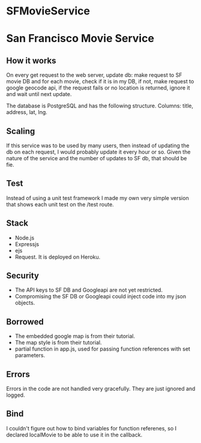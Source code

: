 # SFMovieService

# San Francisco Movie Service 


## How it works
On every get request to the web server, update db:
make request to SF movie DB and for each movie,
check if it is in my DB,
if not, make request to google geocode api,
if the request fails or no location is returned,
ignore it and wait until next update.

The database is PostgreSQL and has the following structure.
Columns: title, address, lat, lng.


## Scaling
If this service was to be used by many users,
then instead of updating the db on each request,
I would probably update it every hour or so.
Given the nature of the service and the number
of updates to SF db, that should be fie.


## Test
Instead of using a unit test framework
I made my own very simple version that shows each
unit test on the /test route.


## Stack
* Node.js
* Expressjs
* ejs
* Request.
It is deployed on Heroku.


## Security
* The API keys to SF DB and Googleapi are not yet restricted.
* Compromising the SF DB or Googleapi could inject code into my json objects.


## Borrowed
* The embedded google map is from their tutorial.
* The map style is from their tutorial.
* partial function in app.js, used for passing function references
  with set parameters.


## Errors
Errors in the code are not handled very gracefully. 
They are just ignored and logged.


## Bind
I couldn't figure out how to bind variables for function referenes,
so I declared localMovie to be able to use it in the callback.